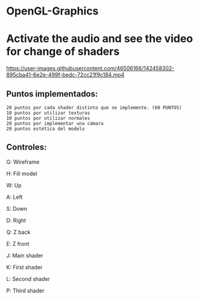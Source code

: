 # OpenGL-Graphics

# Activate the audio and see the video for change of shaders
https://user-images.githubusercontent.com/46506166/142458302-895cba41-6e2e-499f-bedc-72cc21f9c184.mp4

## Puntos implementados:

    20 puntos por cada shader distinto que se implemente. (60 PUNTOS)
    10 puntos por utilizar texturas
    10 puntos por utilizar normales
    20 puntos por implementar una cámara
    20 puntos estética del modelo

 ## Controles:
 G: Wireframe

H: Fill model


 W: Up


 A: Left


 S: Down


 D: Right


 Q: Z back


 E: Z front


 J: Main shader



 K: First shader


 L: Second shader


 P: Third shader


